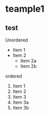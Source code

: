 # teample1
## test

Unordered
* Item 1
* Item 2
  * Item 2a
  * Item 2b
 
 ordered
 1. Item 1
 2. Item 2
 3. Item 3
  1. Item 3a
  2. Item 3b
